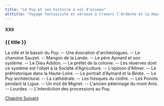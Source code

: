 ```yaml
---
title: "Le Puy et son histoire à vol d'oiseau"
alttitle: "Voyage fantaisiste et sérieux à travers l'Ardèche et la Haute-Loire"
---
```


#### XXII

### {{ title }}

<div class="tltr">

La ville et le bassin du Puy. -- Une évocation d'archéologues. -- Le chanoine
Sauzet. -- Mangon de la Lande. -- Le père Aymard et son système. -- Le Dieu
Adidon. -- Le préfet de la colonie. -- Les réserves dont ce système est l'objet
à la Société d'Agriculture. -- L'opinion d'Allmer. -- Le préhistorique dans la
Haute-Loire. -- Le portrait d'Aymard et la _Béate_. -- Le Puy architectural. --
La cathédrale. -- Les fresques du cloître. -- Les Ponots pendant la Ligue. -- Un
mot de Mignet. -- L'ancien pèlerinage du mont Anis. -- Lourdes. --
L'interdiction des processions au Puy.

</div>

<div id="next">

[Chapitre Suivant](23.html)

</div>
